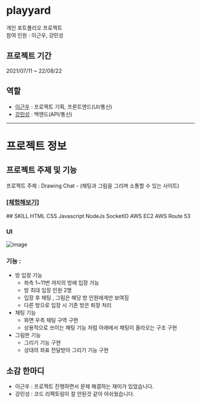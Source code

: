 # playyard
개인 포트폴리오 프로젝트  
참여 인원 : 이근우, 강민성  
  
## 프로젝트 기간
2021/07/11 ~ 22/08/22
  
## 역할   
  - [이근우](https://github.com/riulwoo) : 프로젝트 기획, 프론트엔드(UI/통신)
  - [강민성](https://github.com/minseong00) : 백엔드(API/통신)      
* * *
# 프로젝트 정보   
## 프로젝트 주제 및 기능
프로젝트 주제 : Drawing Chat - (채팅과 그림을 그리며 소통할 수 있는 사이트)   
<h3><a href="http://playyard.riul.p-e.kr">[체험해보기]</a></h3>
## SKILL
HTML CSS Javascript NodeJs SocketIO AWS EC2 AWS Route 53   

### UI
![image](https://user-images.githubusercontent.com/67493361/185856151-fe536189-e69e-4481-9723-1bf5948064b6.png)

### 기능 : 
  - 방 입장 기능   
    + 좌측 1~11번 까지의 방에 입장 가능  
    + 방 최대 입장 인원 2명   
    + 입장 후 채팅  , 그림은 해당 방 인원에게만 보여짐   
    + 다른 방으로 입장 시 기존 방은 퇴장 처리   
  - 채팅 기능   
    + 화면 우측 채팅 구역 구현   
    + 상용적으로 쓰이는 채팅 기능 처럼 아래에서 채팅이 올라오는 구조 구현   
  - 그림판 기능   
    + 그리기 기능 구현
    + 상대의 좌표 전달받아 그리기 기능 구현   
      
  
## 소감 한마디
  - 이근우 : 프로젝트 진행하면서 문제 해결하는 재미가 있었습니다.
  - 강민성 : 코드 리팩토링이 잘 안된것 같아 아쉬웠습니다.
